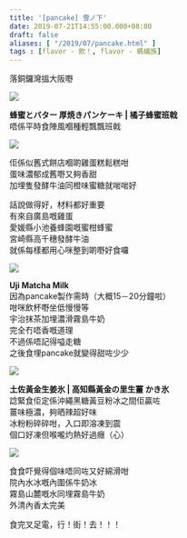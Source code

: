```yaml
---
title: '[pancake] 雪ノ下'
date: 2019-07-21T14:55:00.000+08:00
draft: false
aliases: [ "/2019/07/pancake.html" ]
tags : [flavor - 飲！, flavor - 螞蟻族]
---
```


落銅鑼灣搵大阪嘢  

![](https://qfzjqq.ch.files.1drv.com/y4mlGRNn-J_vJpUD9kQ6MA4AHFsPTMISAPrbWtYSymESyXGg2nULfbC9PS1zIky7ivhkk1q0BIGVq1ARnUeJ_2FEu6C2KUFPfMqYGcHLUrb5pqbwJ6ySNTDTZS8Ft9TyxGRS1f8gH7nrvm8_r-BQd9sMLHCRpRPdC7syPv_XCCdvN76t8IU76L_0pRr0z9NKJjSdOgl3_O46YZbMrWrZ5OhQQ?width=660&height=371&cropmode=none)

**蜂蜜とバター 厚焼きパンケーキ | 橘子蜂蜜班戟**  
唔係平時食陣風嗰種輕飄飄班戟  

![](https://qfzlqq.ch.files.1drv.com/y4muuUYrkyDt6uMTYkaINBZbx-loSpN6ynEETmQ3tJRIz1uj-rdy4XfJoCwp7Q85DHFyVRRR_2ISQN451QHB26T83GPVYWUcbbW8SQzVcIy1DBGVS3Himw5B4vBtd9mSYZbd1cr1yvY_H3g8VojNBkePIHbIZCd1XLhmyFfiTscVjGTxNKKgMFGn3T9Ucjg9wmrcVxeZvJvHHCEYCVzx7ivXg?width=660&height=371&cropmode=none)

佢係似舊式餅店嗰啲雞蛋糕鬆糕咁  
蛋味濃郁成舊嘢又夠香甜  
加埋隻發酵牛油同橙味蜜糖就啱啱好  
  
話說做得好，材料都好重要  
有來自廣島嘅雞蛋  
愛媛縣小池養蜂園嘅蜜柑蜂蜜  
宮崎縣高千穗發酵牛油  
就係每樣都用心咪整到啲嘢好食囉  

![](https://p1zpqq.ch.files.1drv.com/y4m7svqJAVMsNkULbSKzCD5ppnjU-2vBaV4b0tuqY-KRGPAm-s3BRjFGOgaXDu7TVY7Nh867pk0dD4CkFUsXaAT4cQWX0R95LTT4NCNK_95CCu2cFMjHcK5HXYBXkOLntFXDMCDD_XELKu1x6pRQZenxOv_iRQrPyQjYMVMpO-HCyEEMdBeLQeXxp9SSMgoPfZzrDKwdbXZQ75owZqEiE4pZw?width=660&height=371&cropmode=none)

**Uji Matcha Milk**  
因為pancake製作需時（大概15－20分鐘啦）  
咁咪飲杯嘢坐低慢慢等  
宇治抹茶加埋濃滑霧島牛奶  
完全冇唔香嘅道理  
不過係唔記得嗌走糖  
之後食埋pancake就變得甜咗少少  

![](https://qfzqqq.ch.files.1drv.com/y4mX2d1DXusEJ2idCvNni6OmRbfBJST2fMeqYi10aK4y6PCm0vjLsbLYpiozNcTGFEcReXnMwBkGNjaFbFI0eh2fJjncpdAepjrV1yKDP3CGIwSgsrERIUs6GYLOvr7qTtnZL15lmmw0f6Fx7U141m37PJozxL8JMFpF-2iO4_4C5QKQpXmqhJOWpUbwJ0kkJVGD58P2nnjRLEmyqxuCgpsGA?width=660&height=371&cropmode=none)

**土佐黃金生姜氷 | 高知縣黃金の里生薑 かき氷**  
諗緊食佢定係沖繩黑糖黃豆粉冰之間佢贏咗  
薑味極濃，夠晒辣超好味  
冰粉粉碎碎咁，入口即溶凍到震  
個口好凍但喉嚨灼熱好過癮（心）  

![](https://qfzoqq.ch.files.1drv.com/y4moi3qyaG_LRYiNo7DzBmZHRO2pMLOyyzFK9F-zZAZ2F6CvqpTEyP06mWARQm8qCLUEgYSJNbCnEAoaiHyAZN40NpzgwCr2j97OirjVwv_gyhDPSCkQkUqWxbHiu_7jLwTndb3u3VFXE2SSy11zAnXgq6KCtp6PRZz7VBVPFMaBbuXBBE4bkWXOeLjfvsDKO2vn0kIhYPgPDDJ-O30ZMfJ-A?width=660&height=371&cropmode=none)

食食吓覺得個味唔同咗又好綿滑咁  
院內水冰嘅內圍係牛奶冰  
霧島山麓嘅水同埋霧島牛奶  
外清內香太完美  
  
  
食完叉足電，行！街！去！！！